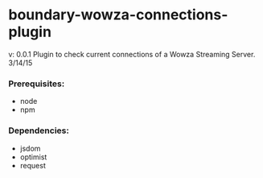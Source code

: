 # boundary-wowza-connections-plugin

v: 0.0.1
Plugin to check current connections of a Wowza Streaming Server.
3/14/15

### Prerequisites: 
* node
* npm

### Dependencies:
* jsdom
* optimist
* request
